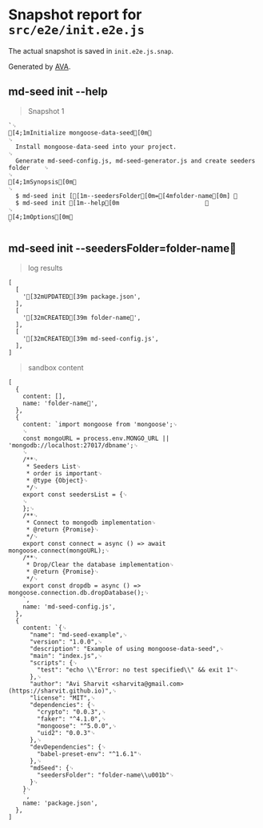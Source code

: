 # Snapshot report for `src/e2e/init.e2e.js`

The actual snapshot is saved in `init.e2e.js.snap`.

Generated by [AVA](https://ava.li).

## md-seed init --help

> Snapshot 1

    `␊
    [4;1mInitialize mongoose-data-seed[0m␊
    ␊
      Install mongoose-data-seed into your project.                                 ␊
      Generate md-seed-config.js, md-seed-generator.js and create seeders folder    ␊
    ␊
    [4;1mSynopsis[0m␊
    ␊
      $ md-seed init [[1m--seedersFolder[0m=[4mfolder-name[0m] ␊
      $ md-seed init [1m--help[0m                        ␊
    ␊
    [4;1mOptions[0m␊
    `

## md-seed init --seedersFolder=folder-name

> log results

    [
      [
        '[32mUPDATED[39m package.json',
      ],
      [
        '[32mCREATED[39m folder-name',
      ],
      [
        '[32mCREATED[39m md-seed-config.js',
      ],
    ]

> sandbox content

    [
      {
        content: [],
        name: 'folder-name',
      },
      {
        content: `import mongoose from 'mongoose';␊
        ␊
        const mongoURL = process.env.MONGO_URL || 'mongodb://localhost:27017/dbname';␊
        ␊
        /**␊
         * Seeders List␊
         * order is important␊
         * @type {Object}␊
         */␊
        export const seedersList = {␊
        ␊
        };␊
        /**␊
         * Connect to mongodb implementation␊
         * @return {Promise}␊
         */␊
        export const connect = async () => await mongoose.connect(mongoURL);␊
        /**␊
         * Drop/Clear the database implementation␊
         * @return {Promise}␊
         */␊
        export const dropdb = async () => mongoose.connection.db.dropDatabase();␊
        `,
        name: 'md-seed-config.js',
      },
      {
        content: `{␊
          "name": "md-seed-example",␊
          "version": "1.0.0",␊
          "description": "Example of using mongoose-data-seed",␊
          "main": "index.js",␊
          "scripts": {␊
            "test": "echo \\"Error: no test specified\\" && exit 1"␊
          },␊
          "author": "Avi Sharvit <sharvita@gmail.com> (https://sharvit.github.io)",␊
          "license": "MIT",␊
          "dependencies": {␊
            "crypto": "0.0.3",␊
            "faker": "^4.1.0",␊
            "mongoose": "^5.0.0",␊
            "uid2": "0.0.3"␊
          },␊
          "devDependencies": {␊
            "babel-preset-env": "^1.6.1"␊
          },␊
          "mdSeed": {␊
            "seedersFolder": "folder-name\\u001b"␊
          }␊
        }␊
        `,
        name: 'package.json',
      },
    ]
